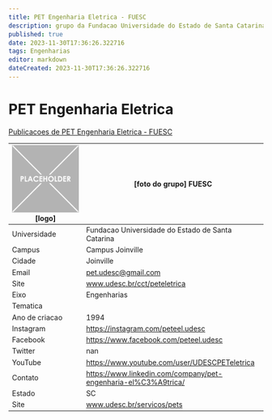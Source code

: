 ```yaml
---
title: PET Engenharia Eletrica - FUESC
description: grupo da Fundacao Universidade do Estado de Santa Catarina
published: true
date: 2023-11-30T17:36:26.322716
tags: Engenharias
editor: markdown
dateCreated: 2023-11-30T17:36:26.322716
---
```


# PET Engenharia Eletrica

[Publicacoes de PET Engenharia Eletrica - FUESC](/atividade/85PETEngenhariaEletricaFUESC/feed.md)

| ![placeholder.png](/placeholder.png) [logo] | [foto do grupo] FUESC         |
| ------------------------------------------- | ------------------------------------------------- |
| Universidade                                | Fundacao Universidade do Estado de Santa Catarina      |
| Campus                                      | Campus Joinville            |
| Cidade                                      | Joinville             |
| Email                                       | pet.udesc@gmail.com             |
| Site                                        | www.udesc.br/cct/peteletrica              |
| Eixo                                        | Engenharias              |
| Tematica                                    |           |
| Ano de criacao                              | 1994        |
| Instagram                                   | https://instagram.com/peteel.udesc         |
| Facebook                                    | https://www.facebook.com/peteel.udesc          |
| Twitter                                     | nan           |
| YouTube                                     | https://www.youtube.com/user/UDESCPETeletrica           |
| Contato                                     | https://www.linkedin.com/company/pet-engenharia-el%C3%A9trica/         |
| Estado                                      |  SC            |
| Site                                        | www.udesc.br/servicos/pets |
